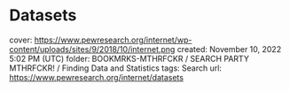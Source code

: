 # Datasets

cover: https://www.pewresearch.org/internet/wp-content/uploads/sites/9/2018/10/internet.png
created: November 10, 2022 5:02 PM (UTC)
folder: BOOKMRKS-MTHRFCKR / SEARCH PARTY MTHRFCKR! / Finding Data and Statistics
tags: Search
url: https://www.pewresearch.org/internet/datasets